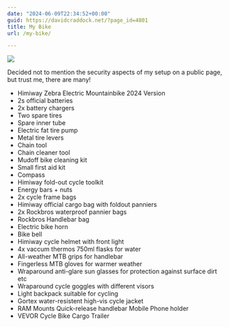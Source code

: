```yaml
---
date: "2024-06-09T22:34:52+00:00"
guid: https://davidcraddock.net/?page_id=4801
title: My Bike
url: /my-bike/

---
```

[![](/wp-content/uploads/2024/06/himiway.jpg)](/wp-content/uploads/2024/06/himiway.jpg)

Decided not to mention the security aspects of my setup on a public page, but trust me, there are many!

- Himiway Zebra Electric Mountainbike 2024 Version
- 2s official batteries
- 2x battery chargers
- Two spare tires
- Spare inner tube
- Electric fat tire pump
- Metal tire levers
- Chain tool
- Chain cleaner tool
- Mudoff bike cleaning kit
- Small first aid kit
- Compass
- Himiway fold-out cycle toolkit
- Energy bars + nuts
- 2x cycle frame bags
- Himiway official cargo bag with foldout panniers
- 2x Rockbros waterproof pannier bags
- Rockbros Handlebar bag
- Electric bike horn
- Bike bell
- Himiway cycle helmet with front light
- 4x vaccum thermos 750ml flasks for water
- All-weather MTB grips for handlebar
- Fingerless MTB gloves for warmer weather
- Wraparound anti-glare sun glasses for protection against surface dirt etc
- Wraparound cycle goggles with different visors
- Light backpack suitable for cycling
- Gortex water-resistent high-vis cycle jacket
- RAM Mounts Quick-release handlebar Mobile Phone holder
- VEVOR Cycle Bike Cargo Trailer

